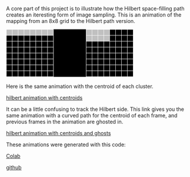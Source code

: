 A core part of this project is to illustrate how the Hilbert space-filling path creates an iteresting form of image sampling. This is an animation of the mapping from an 8x8 grid to the Hilbert path version.

![hilbert animation](images/walking_hilbert.gif)

Here is the same animation with the centroid of each cluster.

[hilbert animation with centroids](images/walking_hilbert_centroids.gif)

It can be a little confusing to track the Hilbert side. This link gives you the same animation with a curved path for the centroid of each frame, and previous frames in the animation are ghosted in.

[hilbert animation with centroids and ghosts](images/walking_hilbert_centroids_ghost.gif)

These animations were generated with this code:

[Colab](https://colab.research.google.com/github/LanceNorskog/deep-scurve/blob/master/notebooks/Scurve_Animation_Small.ipynb)

[github](https://github.com/LanceNorskog/deep-scurve/blob/master/notebooks/Scurve_Animation_Small.ipynb)
